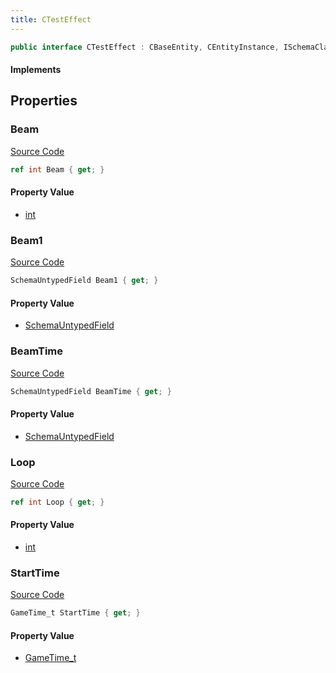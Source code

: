 ```yaml
---
title: CTestEffect
---
```


```csharp
public interface CTestEffect : CBaseEntity, CEntityInstance, ISchemaClass<CEntityInstance>, ISchemaClass<CBaseEntity>, ISchemaClass<CTestEffect>, ISchemaField, ISchemaClass, INativeHandle
```

#### Implements

## Properties

### Beam

[Source Code](https://github.com/swiftly-solution/swiftlys2/blob/main/managed/src/SwiftlyS2.Generated/Schemas/Interfaces/CTestEffect.cs#L19)

```csharp
ref int Beam { get; }
```

#### Property Value

- [int](https://learn.microsoft.com/dotnet/api/system.int32)

### Beam1

[Source Code](https://github.com/swiftly-solution/swiftlys2/blob/main/managed/src/SwiftlyS2.Generated/Schemas/Interfaces/CTestEffect.cs#L22)

```csharp
SchemaUntypedField Beam1 { get; }
```

#### Property Value

- [SchemaUntypedField](/docs/api/shared/schemas/schemauntypedfield)

### BeamTime

[Source Code](https://github.com/swiftly-solution/swiftlys2/blob/main/managed/src/SwiftlyS2.Generated/Schemas/Interfaces/CTestEffect.cs#L25)

```csharp
SchemaUntypedField BeamTime { get; }
```

#### Property Value

- [SchemaUntypedField](/docs/api/shared/schemas/schemauntypedfield)

### Loop

[Source Code](https://github.com/swiftly-solution/swiftlys2/blob/main/managed/src/SwiftlyS2.Generated/Schemas/Interfaces/CTestEffect.cs#L17)

```csharp
ref int Loop { get; }
```

#### Property Value

- [int](https://learn.microsoft.com/dotnet/api/system.int32)

### StartTime

[Source Code](https://github.com/swiftly-solution/swiftlys2/blob/main/managed/src/SwiftlyS2.Generated/Schemas/Interfaces/CTestEffect.cs#L27)

```csharp
GameTime_t StartTime { get; }
```

#### Property Value

- [GameTime_t](/docs/api/shared/schemadefinitions/gametime_t)

